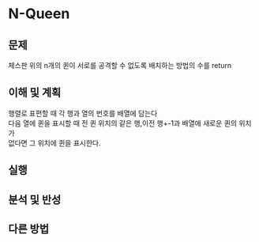 # N-Queen
## 문제
체스판 위의 n개의 퀸이 서로를 공격할 수 없도록 배치하는 방법의 수를 return
## 이해 및 계획
행렬로 표편할 때 각 행과 열의 번호를 배열에 담는다  
다음 열에 퀸을 표시할 때 전 퀸 위치의 같은 행,이전 행+-1과 배열에 새로운 퀸의 위치가  
없다면 그 위치에 퀸을 표시한다.
## 실행

## 분석 및 반성

## 다른 방법
